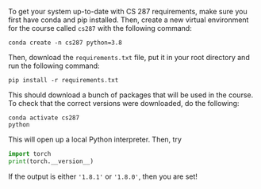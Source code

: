To get your system up-to-date with CS 287 requirements, make sure you 
first have conda and pip installed.  Then, create a new virtual 
environment for the course called ``cs287`` with the following command:
```
conda create -n cs287 python=3.8
```

Then, download the ``requirements.txt`` file, put it in your root 
directory and run the following command:
```
pip install -r requirements.txt 
```

This should download a bunch of packages that will be used in the 
course.  To check that the correct versions were downloaded, do the 
following:
```
conda activate cs287
python
```
This will open up a local Python interpreter.  Then, try
```python
import torch
print(torch.__version__)
```
If the output is either ``'1.8.1'`` or ``'1.8.0'``, then you are set!
